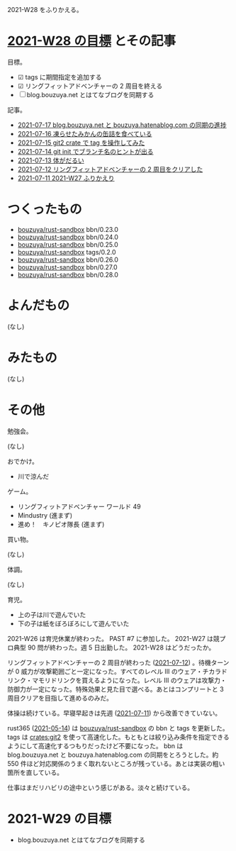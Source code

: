 2021-W28 をふりかえる。

# [2021-W28 の目標][2021-07-11] とその記事

目標。

- ☑ tags に期間指定を追加する
- ☑ リングフィットアドベンチャーの 2 周目を終える
- ☐ blog.bouzuya.net とはてなブログを同期する

記事。

- [2021-07-17 blog.bouzuya.net と bouzuya.hatenablog.com の同期の進捗][2021-07-17]
- [2021-07-16 凍らせたみかんの缶詰を食べている][2021-07-16]
- [2021-07-15 git2 crate で tag を操作してみた][2021-07-15]
- [2021-07-14 git init でブランチ名のヒントが出る][2021-07-14]
- [2021-07-13 体がだるい][2021-07-13]
- [2021-07-12 リングフィットアドベンチャーの 2 周目をクリアした][2021-07-12]
- [2021-07-11 2021-W27 ふりかえり][2021-07-11]

# つくったもの

- [bouzuya/rust-sandbox] bbn/0.23.0
- [bouzuya/rust-sandbox] bbn/0.24.0
- [bouzuya/rust-sandbox] bbn/0.25.0
- [bouzuya/rust-sandbox] tags/0.2.0
- [bouzuya/rust-sandbox] bbn/0.26.0
- [bouzuya/rust-sandbox] bbn/0.27.0
- [bouzuya/rust-sandbox] bbn/0.28.0

# よんだもの

(なし)

# みたもの

(なし)

# その他

勉強会。

(なし)

おでかけ。

- 川で涼んだ

ゲーム。

- リングフィットアドベンチャー ワールド 49
- Mindustry (進まず)
- 進め！　キノピオ隊長 (進まず)

買い物。

(なし)

体調。

(なし)

育児。

- 上の子は川で遊んでいた
- 下の子は紙をぼろぼろにして遊んでいた

2021-W26 は育児休業が終わった。 PAST #7 に参加した。
2021-W27 は競プロ典型 90 問が終わった。週 5 日出勤した。
2021-W28 はどうだったか。

リングフィットアドベンチャーの 2 周目が終わった ([2021-07-12]) 。待機ターンが 0 威力が攻撃範囲ごと一定になった。すべてのレベル III のウェア・チカラドリンク・マモリドリンクを買えるようになった。レベル III のウェアは攻撃力・防御力が一定になった。特殊効果と見た目で選べる。あとはコンプリートと 3 周目クリアを目指して進めるのみだ。

体操は続けている。早寝早起きは先週 ([2021-07-11]) から改善できていない。

rust365 ([2021-05-14]) は [bouzuya/rust-sandbox] の bbn と tags を更新した。 tags は [crates:git2] を使って高速化した。もともとは絞り込み条件を指定できるようにして高速化するつもりだったけど不要になった。 bbn は blog.bouzuya.net と bouzuya.hatenablog.com の同期をとろうとした。約 550 件ほど対応関係のうまく取れないところが残っている。あとは実装の粗い箇所を直している。

仕事はまだリハビリの途中という感じがある。淡々と続けている。

# 2021-W29 の目標

- blog.bouzuya.net とはてなブログを同期する

[2021-05-14]: https://blog.bouzuya.net/2021/05/14/
[2021-07-11]: https://blog.bouzuya.net/2021/07/11/
[2021-07-12]: https://blog.bouzuya.net/2021/07/12/
[2021-07-13]: https://blog.bouzuya.net/2021/07/13/
[2021-07-14]: https://blog.bouzuya.net/2021/07/14/
[2021-07-15]: https://blog.bouzuya.net/2021/07/15/
[2021-07-16]: https://blog.bouzuya.net/2021/07/16/
[2021-07-17]: https://blog.bouzuya.net/2021/07/17/
[bouzuya/rust-sandbox]: https://github.com/bouzuya/rust-sandbox
[crates:git2]: https://crates.io/crates/git2
